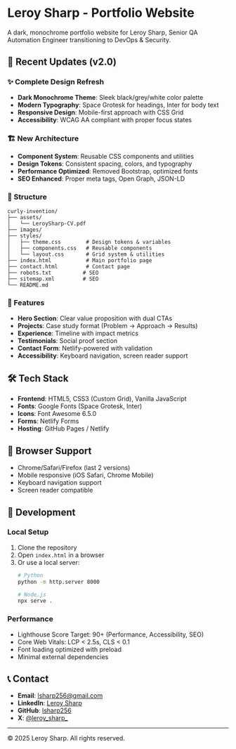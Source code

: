 # Leroy Sharp - Portfolio Website

A dark, monochrome portfolio website for Leroy Sharp, Senior QA Automation Engineer transitioning to DevOps & Security.

## 🚀 Recent Updates (v2.0)

### ✨ Complete Design Refresh
- **Dark Monochrome Theme**: Sleek black/grey/white color palette
- **Modern Typography**: Space Grotesk for headings, Inter for body text
- **Responsive Design**: Mobile-first approach with CSS Grid
- **Accessibility**: WCAG AA compliant with proper focus states

### 🏗️ New Architecture
- **Component System**: Reusable CSS components and utilities
- **Design Tokens**: Consistent spacing, colors, and typography
- **Performance Optimized**: Removed Bootstrap, optimized fonts
- **SEO Enhanced**: Proper meta tags, Open Graph, JSON-LD

### 📁 Structure
```
curly-invention/
├── assets/
│   └── LeroySharp-CV.pdf
├── images/
├── styles/
│   ├── theme.css        # Design tokens & variables
│   ├── components.css   # Reusable components
│   └── layout.css       # Grid system & utilities
├── index.html           # Main portfolio page
├── contact.html         # Contact page
├── robots.txt          # SEO
├── sitemap.xml         # SEO
└── README.md
```

### 🎯 Features
- **Hero Section**: Clear value proposition with dual CTAs
- **Projects**: Case study format (Problem → Approach → Results)
- **Experience**: Timeline with impact metrics
- **Testimonials**: Social proof section
- **Contact Form**: Netlify-powered with validation
- **Accessibility**: Keyboard navigation, screen reader support

## 🛠️ Tech Stack
- **Frontend**: HTML5, CSS3 (Custom Grid), Vanilla JavaScript
- **Fonts**: Google Fonts (Space Grotesk, Inter)
- **Icons**: Font Awesome 6.5.0
- **Forms**: Netlify Forms
- **Hosting**: GitHub Pages / Netlify

## 📱 Browser Support
- Chrome/Safari/Firefox (last 2 versions)
- Mobile responsive (iOS Safari, Chrome Mobile)
- Keyboard navigation support
- Screen reader compatible

## 🔧 Development

### Local Setup
1. Clone the repository
2. Open `index.html` in a browser
3. Or use a local server:
   ```bash
   # Python
   python -m http.server 8000
   
   # Node.js
   npx serve .
   ```

### Performance
- Lighthouse Score Target: 90+ (Performance, Accessibility, SEO)
- Core Web Vitals: LCP < 2.5s, CLS < 0.1
- Font loading optimized with preload
- Minimal external dependencies

## 📞 Contact
- **Email**: lsharp256@gmail.com
- **LinkedIn**: [Leroy Sharp](https://www.linkedin.com/in/leroy-sharp-027496b5/)
- **GitHub**: [lsharp256](https://github.com/lsharp256)
- **X**: [@leroy_sharp_](https://x.com/leroy_sharp_)

---

© 2025 Leroy Sharp. All rights reserved.
